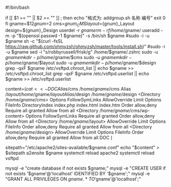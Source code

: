 #!/bin/bash

if [[ $1 == "" || $2 == "" ]] ; then
echo "格式为: addgroup.sh 名称 编号"
exit 0
fi
gname=$1$2
gnum=$2
cms=${gnum}_CMS
layout=${gnum}_Layout
design=${gnum}_Design
userdel -r $gname
rm -rf /home/$gname/
useradd -m -p "$(openssl passwd -1 $gname)" -s /bin/sh $gname
#sudo -i -u $gname sh -c "$(curl -fsSL https://raw.github.com/ohmyzsh/ohmyzsh/master/tools/install.sh)"
#sudo -i -u $gname sed -i "s/robbyrussell/frisk/g" /home/$gname/.zshrc
sudo -u $gname mkdir -p /home/$gname/$cms
sudo -u $gname mkdir -p /home/$gname/$layout
sudo -u $gname mkdir -p /home/$gname/$design
grep -qxF $gname /etc/vsftpd.chroot_list || echo $gname >> /etc/vsftpd.chroot_list
grep -qxF $gname /etc/vsftpd.userlist || echo $gname >> /etc/vsftpd.userlist

content=$(cat <<- DOC
Alias /$cms /home/$gname/$cms
Alias /$layout /home/$gname/$layout
Alias /$design /home/$gname/$design
<Directory /home/$gname/$cms>
    Options FollowSymLinks
    AllowOverride Limit Options FileInfo
    DirectoryIndex index.php  index.html index.htm
    Order allow,deny
    Require all granted
    Allow from all
</Directory>
<Directory /home/$gname/$cms/wp-content>
    Options FollowSymLinks
    Require all granted
    Order allow,deny
    Allow from all
</Directory>
<Directory /home/$gname/$layout>
    AllowOverride Limit Options FileInfo
    Order allow,deny
    Require all granted
    Allow from all
</Directory>
<Directory /home/$gname/$design>
    AllowOverride Limit Options FileInfo
    Order allow,deny
    Require all granted
    Allow from all
</Directory>
DOC
)

sitepath="/etc/apache2/sites-available/$gname.conf"
echo "$content" > $sitepath 
a2ensite $gname
systemctl reload apache2
systemctl reload vsftpd

mysql -e "create database if not exists $gname;"
mysql -e "CREATE USER if not exists '$gname'@'localhost' IDENTIFIED BY '$gname';"
mysql -e "GRANT ALL PRIVILEGES ON $gname.* TO '$gname'@'localhost';"
